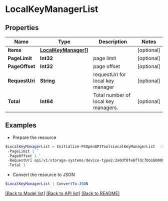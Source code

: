 # LocalKeyManagerList
## Properties

Name | Type | Description | Notes
------------ | ------------- | ------------- | -------------
**Items** | [**LocalKeyManager[]**](LocalKeyManager.md) |  | [optional] 
**PageLimit** | **Int32** | page limit | [optional] 
**PageOffset** | **Int32** | page offset | [optional] 
**RequestUri** | **String** | requestUri for local key manager | [optional] 
**Total** | **Int64** | Total number of local key managers. | [optional] 

## Examples

- Prepare the resource
```powershell
$LocalKeyManagerList = Initialize-PSOpenAPIToolsLocalKeyManagerList  -Items null `
 -PageLimit 1 `
 -PageOffset 1 `
 -RequestUri api/v1/storage-systems/device-type2/2a0df0fe6f7dc7bb16000000000000000000004817/local-key-manager `
 -Total 1
```

- Convert the resource to JSON
```powershell
$LocalKeyManagerList | ConvertTo-JSON
```

[[Back to Model list]](../README.md#documentation-for-models) [[Back to API list]](../README.md#documentation-for-api-endpoints) [[Back to README]](../README.md)

